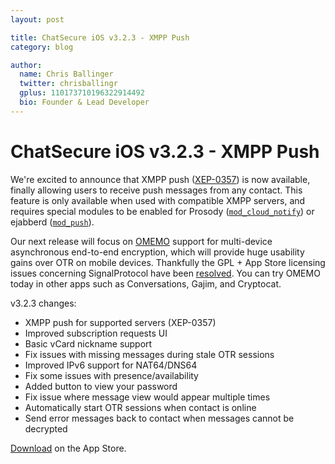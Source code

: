 ```yaml
---
layout: post

title: ChatSecure iOS v3.2.3 - XMPP Push
category: blog

author:
  name: Chris Ballinger
  twitter: chrisballingr
  gplus: 110173710196322914492 
  bio: Founder & Lead Developer
---
```


# ChatSecure iOS v3.2.3 - XMPP Push

We're excited to announce that XMPP push ([XEP-0357](http://xmpp.org/extensions/xep-0357.html)) is now available, finally allowing users to receive push messages from any contact. This feature is only available when used with compatible XMPP servers, and requires special modules to be enabled for Prosody ([`mod_cloud_notify`](https://modules.prosody.im/mod_cloud_notify.html)) or ejabberd ([`mod_push`](https://github.com/royneary/mod_push)). 

Our next release will focus on [OMEMO](https://conversations.im/omemo/) support for multi-device asynchronous end-to-end encryption, which will provide huge usability gains over OTR on mobile devices. Thankfully the GPL + App Store licensing issues concerning SignalProtocol have been [resolved](https://whispersystems.org/blog/license-update/). You can try OMEMO today in other apps such as Conversations, Gajim, and Cryptocat.

v3.2.3 changes:

* XMPP push for supported servers (XEP-0357)
* Improved subscription requests UI
* Basic vCard nickname support
* Fix issues with missing messages during stale OTR sessions
* Improved IPv6 support for NAT64/DNS64
* Fix some issues with presence/availability
* Added button to view your password
* Fix issue where message view would appear multiple times
* Automatically start OTR sessions when contact is online
* Send error messages back to contact when messages cannot be decrypted

[Download](https://itunes.apple.com/us/app/chatsecure/id464200063) on the App Store.